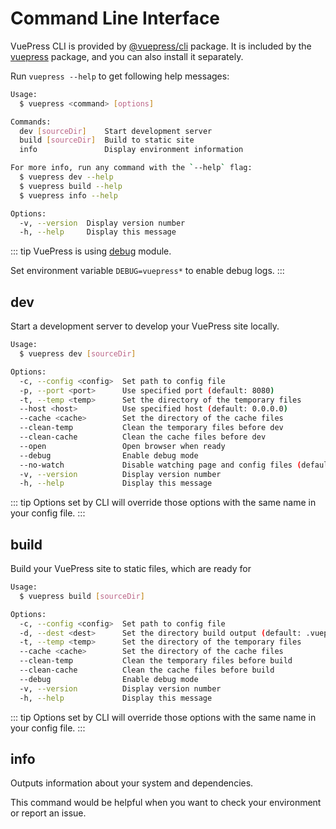 # Command Line Interface

<NpmBadge package="@vuepress/cli" />

VuePress CLI is provided by [@vuepress/cli](https://www.npmjs.com/package/@vuepress/cli) package. It is included by the [vuepress](https://www.npmjs.com/package/vuepress) package, and you can also install it separately.

Run `vuepress --help` to get following help messages:

```bash
Usage:
  $ vuepress <command> [options]

Commands:
  dev [sourceDir]    Start development server
  build [sourceDir]  Build to static site
  info               Display environment information

For more info, run any command with the `--help` flag:
  $ vuepress dev --help
  $ vuepress build --help
  $ vuepress info --help

Options:
  -v, --version  Display version number 
  -h, --help     Display this message 
```

::: tip
VuePress is using [debug](https://www.npmjs.com/package/debug) module.

Set environment variable `DEBUG=vuepress*` to enable debug logs.
:::

## dev

Start a development server to develop your VuePress site locally.

```bash
Usage:
  $ vuepress dev [sourceDir]

Options:
  -c, --config <config>  Set path to config file 
  -p, --port <port>      Use specified port (default: 8080) 
  -t, --temp <temp>      Set the directory of the temporary files 
  --host <host>          Use specified host (default: 0.0.0.0) 
  --cache <cache>        Set the directory of the cache files 
  --clean-temp           Clean the temporary files before dev 
  --clean-cache          Clean the cache files before dev 
  --open                 Open browser when ready 
  --debug                Enable debug mode 
  --no-watch             Disable watching page and config files (default: true)
  -v, --version          Display version number 
  -h, --help             Display this message
```

::: tip
Options set by CLI will override those options with the same name in your config file.
:::

## build

Build your VuePress site to static files, which are ready for

```bash
Usage:
  $ vuepress build [sourceDir]

Options:
  -c, --config <config>  Set path to config file 
  -d, --dest <dest>      Set the directory build output (default: .vuepress/dist) 
  -t, --temp <temp>      Set the directory of the temporary files 
  --cache <cache>        Set the directory of the cache files 
  --clean-temp           Clean the temporary files before build 
  --clean-cache          Clean the cache files before build 
  --debug                Enable debug mode 
  -v, --version          Display version number 
  -h, --help             Display this message
```

::: tip
Options set by CLI will override those options with the same name in your config file.
:::

## info

Outputs information about your system and dependencies.

This command would be helpful when you want to check your environment or report an issue.
